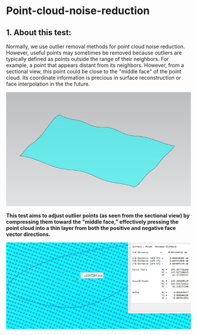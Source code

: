 # Point-cloud-noise-reduction
## 1. About this test: 
Normally, we use outlier removal methods for point cloud noise reduction. However, useful points may sometimes be removed because outliers are typically defined as points outside the range of their neighbors. For example, a point that appears distant from its neighbors. However, from a sectional view, this point could be close to the "middle face" of the point cloud. Its coordinate information is precious in surface reconstruction or face interpolation in the the future.

<p align="center">
<img src=https://github.com/Plus-1000/Point-cloud-noise-reduction/blob/main/pic/ori_face.jpg width="600" >
<b>


This test aims to adjust outlier points (as seen from the sectional view) by compressing them toward the "middle face," effectively pressing the point cloud into a thin layer from both the positive and negative face vector directions.

<p align="center">
<img src=https://github.com/Plus-1000/Reconstruct-missing-areas-in-a-point-cloud-face/blob/main/pic/noisy_ctrl_dist.jpg width="600" >
<b>

